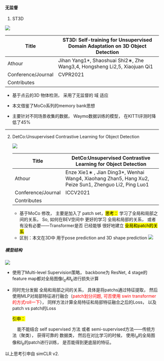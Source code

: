 #### 无监督

1. ST3D

![](/home/yihang/.config/marktext/images/2022-07-26-14-58-04-2022-07-26%2014-57-52%20的屏幕截图.png)

| Title              | ST3D: Self-training for Unsupervised Domain Adaptation on 3D Object Detection |
| ------------------ | ----------------------------------------------------------------------------- |
| Athour             | Jihan Yang1*, Shaoshuai Shi2∗, Zhe Wang3,4, Hongsheng Li2,5, Xiaojuan Qi1     |
| Conference/Journal | CVPR2021                                                                      |
| Contributes        |                                                                               |

- 基于点云的3D 物体检测， 采用了无监督的 域 适应

- 本文借鉴了MoCo系列的memory bank思想

- 主要针对不同场景收集的数据， Waymo数据训练的模型， 在KITTI评测时降低了45%

---

2. DetCo:Unsupervised Contrastive Learning for Object Detection
   
   ![](/home/yihang/.config/marktext/images/2022-07-26-16-36-07-2022-07-26%2016-35-50%20的屏幕截图.png)
   
   | Title              | DetCo:Unsupervised Contrastive Learning for Object Detection                                         |
   | ------------------ | ---------------------------------------------------------------------------------------------------- |
   | Athour             | Enze Xie1∗ , Jian Ding3*, Wenhai Wang4, Xiaohang Zhan5, Hang Xu2, Peize Sun1, Zhenguo Li2, Ping Luo1 |
   | Conference/Journal | ICCV2021                                                                                             |
   | Contributes        |                                                                                                      |
   
   - 基于MoCo 修改， 主要是加入了  patch set，<mark>思考：</mark> 学习了全局和局部之间的关系， So, 如何在BEV空间中 更好的学习 全局和局部的关系， 或者有没有必要——Transformer是否 已经能够 很好地建立 <mark>全局和patch的关系</mark>
   - 区别：本文在3D中 用于pose prediction and 3D shape prediction
     ![](/home/yihang/.config/marktext/images/2022-07-26-17-14-39-2022-07-26%2017-14-22%20的屏幕截图.png)

##### 模型结构

   ![](/home/yihang/.config/marktext/images/2022-07-26-16-39-09-2022-07-26%2016-38-57%20的屏幕截图.png)

- 使用了Multi-level Supervision策略， backbone为 ResNet, 4 stage的 feature map都对全局图像$I_q 和I_k$进行损失计算

- 同时充分发掘 全局和局部之间的关系， 具体是将patchs通过特征提取， 然后使用MLP对局部特征进行融合（<font color=red>patch划分问题, 可否使用 swin transformer的方式roll一下</font>）， 同样方法计算全局特征和局部特征融合之后的Loss， 以及patch vs patch的Loss
  
   <mark>引申：</mark>
  
       能不能结合 self supervised 方法 或者 semi-supervised方法——传统方法（聚类）， 获得可靠的 数据类， 然后在对比学习的时候， 使用$I_a$的全局图像和$I_b$的patch进行训练， 是否能得到更底层的特征。

以上思考引申自 simCLR v2.
